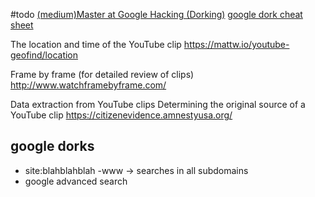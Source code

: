 
#todo 
[(medium)Master at Google Hacking (Dorking)](https://medium.com/codex/master-at-google-hacking-dorking-27d14e7249be)
[google dork cheat sheet](https://hackr.io/blog/google-dorks-cheat-sheet)

The location and time of the YouTube clip
https://mattw.io/youtube-geofind/location

Frame by frame (for detailed review of clips)
http://www.watchframebyframe.com/

Data extraction from YouTube clips
Determining the original source of a YouTube clip
https://citizenevidence.amnestyusa.org/
## google dorks 

- site:blahblahblah -www -> searches in all subdomains
- google advanced search
  